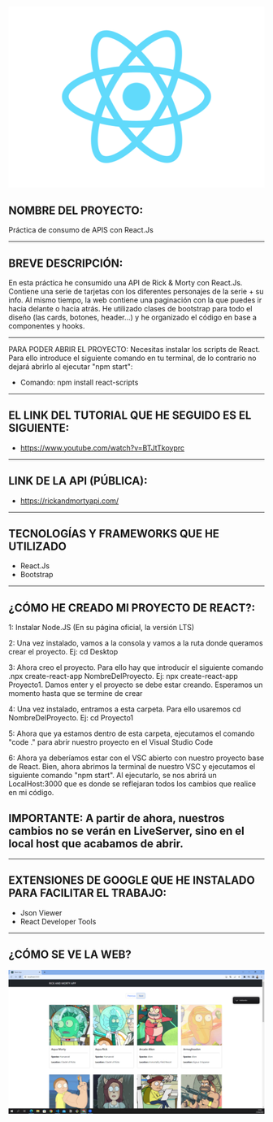 ![](src/logo.svg)

NOMBRE DEL PROYECTO:
-
Práctica de consumo de APIS con React.Js

---
BREVE DESCRIPCIÓN: 
-
En esta práctica he consumido una API de Rick & Morty con React.Js. Contiene una serie de tarjetas con los diferentes personajes de la serie + su info. Al mismo tiempo, la web contiene una paginación con la que puedes ir hacia delante o hacia atrás. He utilizado clases de bootstrap para todo el diseño (las cards, botones, header...) y he organizado el código en base a componentes y hooks. 

---
PARA PODER ABRIR EL PROYECTO:
Necesitas instalar los scripts de React. Para ello introduce el siguiente comando en tu terminal, de lo contrario no dejará abrirlo al ejecutar "npm start": 
- Comando: npm install react-scripts
---
EL LINK DEL TUTORIAL QUE HE SEGUIDO ES EL SIGUIENTE: 
-
- https://www.youtube.com/watch?v=BTJtTkoyprc

---
LINK DE LA API (PÚBLICA):
-
- https://rickandmortyapi.com/  

---
TECNOLOGÍAS Y FRAMEWORKS QUE HE UTILIZADO
-
- React.Js
- Bootstrap
---

¿CÓMO HE CREADO MI PROYECTO DE REACT?:
-
1: Instalar Node.JS (En su página oficial, la versión LTS)


2: Una vez instalado, vamos a la consola y vamos a la ruta donde queramos crear el proyecto. Ej: cd Desktop

3: Ahora creo el proyecto. Para ello hay que introducir el siguiente comando .npx create-react-app NombreDelProyecto. Ej: npx create-react-app Proyecto1.
Damos enter y el proyecto se debe estar creando. Esperamos un momento hasta que se termine de crear

4: Una vez instalado, entramos a esta carpeta. Para ello usaremos cd NombreDelProyecto. Ej: cd Proyecto1

5: Ahora que ya estamos dentro de esta carpeta, ejecutamos el comando "code ." para abrir nuestro proyecto en el Visual Studio Code

6: Ahora ya deberíamos estar con el VSC abierto con nuestro proyecto base de React. Bien, ahora abrimos la terminal de nuestro VSC y ejecutamos el siguiente comando "npm start".
Al ejecutarlo, se nos abrirá un LocalHost:3000 que es donde se reflejaran todos los cambios que realice en mi código. 

IMPORTANTE: A partir de ahora, nuestros cambios no se verán en LiveServer, sino en el local host que acabamos de abrir.
-
---

EXTENSIONES DE GOOGLE QUE HE INSTALADO PARA FACILITAR EL TRABAJO:
-
* Json Viewer
* React Developer Tools
---
¿CÓMO SE VE LA WEB?
-

![](src/Captura.PNG)
